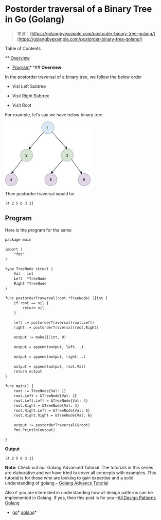 <!--yml
category: 未分类
date: 2024-10-13 06:45:51
-->

# Postorder traversal of a Binary Tree in Go (Golang)

> 来源：[https://golangbyexample.com/postorder-binary-tree-golang/](https://golangbyexample.com/postorder-binary-tree-golang/)

Table of Contents

 **   [Overview](#Overview "Overview")
*   [Program](#Program "Program")*  *## **Overview**

In the postorder traversal of a binary tree, we follow the below order

*   Vist Left Subtree

*   Visit Right Subtree

*   Visit Root

For example, let’s say we have below binary tree

![](img/9a9347838908483552b24df3dc54cd38.png)

Then postorder traversal would be

```
[4 2 5 6 3 1]
```

## **Program**

Here is the program for the same

```
package main

import (
	"fmt"
)

type TreeNode struct {
	Val   int
	Left  *TreeNode
	Right *TreeNode
}

func postorderTraversal(root *TreeNode) []int {
	if root == nil {
		return nil
	}

	left := postorderTraversal(root.Left)
	right := postorderTraversal(root.Right)

	output := make([]int, 0)

	output = append(output, left...)

	output = append(output, right...)

	output = append(output, root.Val)
	return output
}

func main() {
	root := TreeNode{Val: 1}
	root.Left = &TreeNode{Val: 2}
	root.Left.Left = &TreeNode{Val: 4}
	root.Right = &TreeNode{Val: 3}
	root.Right.Left = &TreeNode{Val: 5}
	root.Right.Right = &TreeNode{Val: 6}

	output := postorderTraversal(&root)
	fmt.Println(output)

}
```

**Output**

```
[4 2 5 6 3 1]
```

**Note:** Check out our Golang Advanced Tutorial. The tutorials in this series are elaborative and we have tried to cover all concepts with examples. This tutorial is for those who are looking to gain expertise and a solid understanding of golang – [Golang Advance Tutorial](https://golangbyexample.com/golang-comprehensive-tutorial/)

Also if you are interested in understanding how all design patterns can be implemented in Golang. If yes, then this post is for you –[All Design Patterns Golang](https://golangbyexample.com/all-design-patterns-golang/)

*   [go](https://golangbyexample.com/tag/go/)*   [golang](https://golangbyexample.com/tag/golang/)*